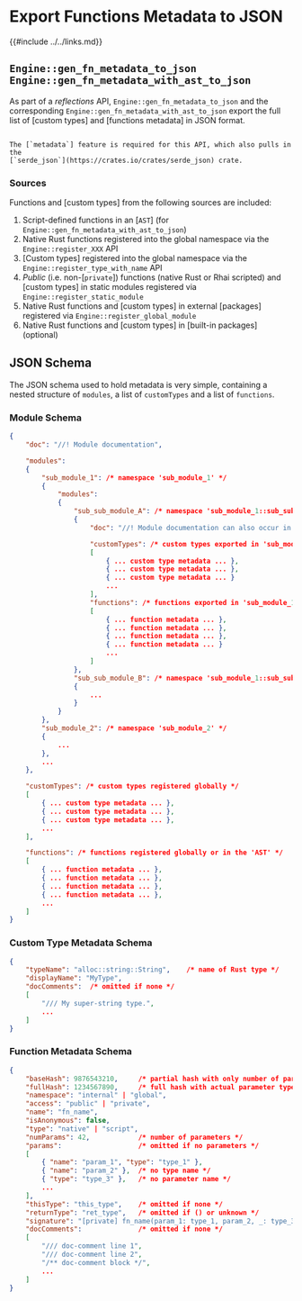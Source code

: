 Export Functions Metadata to JSON
=================================

{{#include ../../links.md}}


`Engine::gen_fn_metadata_to_json`<br/>`Engine::gen_fn_metadata_with_ast_to_json`
--------------------------------------------------------------------------------

As part of a _reflections_ API, `Engine::gen_fn_metadata_to_json` and the corresponding
`Engine::gen_fn_metadata_with_ast_to_json` export the full list of [custom types] and
[functions metadata] in JSON format.

~~~admonish warning.small "Requires `metadata`"

The [`metadata`] feature is required for this API, which also pulls in the
[`serde_json`](https://crates.io/crates/serde_json) crate.
~~~

### Sources

Functions and [custom types] from the following sources are included:

1. Script-defined functions in an [`AST`] (for `Engine::gen_fn_metadata_with_ast_to_json`)
2. Native Rust functions registered into the global namespace via the `Engine::register_XXX` API
3. [Custom types] registered into the global namespace via the `Engine::register_type_with_name` API
4. _Public_ (i.e. non-[`private`]) functions (native Rust or Rhai scripted) and [custom types] in static modules
   registered via `Engine::register_static_module`
5. Native Rust functions and [custom types] in external [packages] registered via `Engine::register_global_module`
6. Native Rust functions and [custom types] in [built-in packages] (optional)


JSON Schema
-----------

The JSON schema used to hold metadata is very simple, containing a nested structure of
`modules`, a list of `customTypes` and a list of `functions`.

### Module Schema

```json
{
    "doc": "//! Module documentation",

    "modules":
    {
        "sub_module_1": /* namespace 'sub_module_1' */
        {
            "modules":
            {
                "sub_sub_module_A": /* namespace 'sub_module_1::sub_sub_module_A' */
                {
                    "doc": "//! Module documentation can also occur in any sub-module",

                    "customTypes": /* custom types exported in 'sub_module_1::sub_sub_module_A' */
                    [
                        { ... custom type metadata ... },
                        { ... custom type metadata ... },
                        { ... custom type metadata ... }
                        ...
                    ],
                    "functions": /* functions exported in 'sub_module_1::sub_sub_module_A' */
                    [
                        { ... function metadata ... },
                        { ... function metadata ... },
                        { ... function metadata ... },
                        { ... function metadata ... }
                        ...
                    ]
                },
                "sub_sub_module_B": /* namespace 'sub_module_1::sub_sub_module_B' */
                {
                    ...
                }
            }
        },
        "sub_module_2": /* namespace 'sub_module_2' */
        {
            ...
        },
        ...
    },

    "customTypes": /* custom types registered globally */
    [
        { ... custom type metadata ... },
        { ... custom type metadata ... },
        { ... custom type metadata ... },
        ...
    ],

    "functions": /* functions registered globally or in the 'AST' */
    [
        { ... function metadata ... },
        { ... function metadata ... },
        { ... function metadata ... },
        { ... function metadata ... },
        ...
    ]
}
```

### Custom Type Metadata Schema

```json
{
    "typeName": "alloc::string::String",    /* name of Rust type */
    "displayName": "MyType",
    "docComments":  /* omitted if none */
    [
        "/// My super-string type.",
        ...
    ]
}
```

### Function Metadata Schema

```json
{
    "baseHash": 9876543210,     /* partial hash with only number of parameters */
    "fullHash": 1234567890,     /* full hash with actual parameter types */
    "namespace": "internal" | "global",
    "access": "public" | "private",
    "name": "fn_name",
    "isAnonymous": false,
    "type": "native" | "script",
    "numParams": 42,            /* number of parameters */
    "params":                   /* omitted if no parameters */
    [
        { "name": "param_1", "type": "type_1" },
        { "name": "param_2" },  /* no type name */
        { "type": "type_3" },   /* no parameter name */
        ...
    ],
    "thisType": "this_type",    /* omitted if none */
    "returnType": "ret_type",   /* omitted if () or unknown */
    "signature": "[private] fn_name(param_1: type_1, param_2, _: type_3) -> ret_type",
    "docComments":              /* omitted if none */
    [
        "/// doc-comment line 1",
        "/// doc-comment line 2",
        "/** doc-comment block */",
        ...
    ]
}
```

